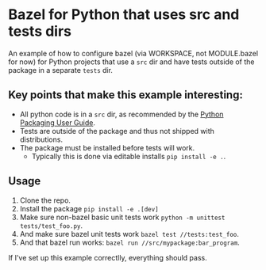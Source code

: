 # Bazel for Python that uses src and tests dirs

An example of how to configure bazel (via WORKSPACE, not MODULE.bazel for now) for Python
projects that use a `src` dir and have tests outside of the package in a separate
`tests` dir.


## Key points that make this example interesting:

+ All python code is in a `src` dir, as recommended by the [Python Packaging
  User Guide][packaging_guide].
+ Tests are outside of the package and thus not shipped with distributions.
+ The package must be installed before tests will work.
  + Typically this is done via editable installs `pip install -e .`.


[packaging_guide]: https://packaging.python.org/en/latest/tutorials/packaging-projects/


## Usage

1. Clone the repo.
1. Install the package `pip install -e .[dev]`
1. Make sure non-bazel basic unit tests work `python -m unittest tests/test_foo.py`.
1. And make sure bazel unit tests work `bazel test //tests:test_foo`.
1. And that bazel run works: `bazel run //src/mypackage:bar_program`.

If I've set up this example correctlly, everything should pass.
